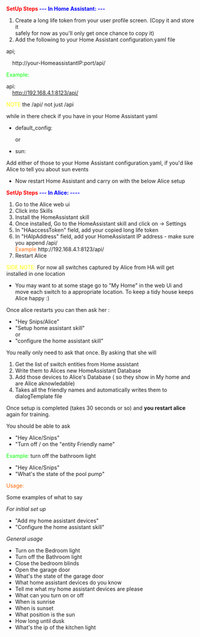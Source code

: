 <span style="color: #ff0000;"><strong>SetUp Steps </span><span style="color: #0000ff;">--- In Home Assistant: ---</strong></span>
<ol>
<li>Create a long life token from your user profile screen. (Copy it and store it <br />safely for now as you'll only get once chance to copy it)</li>
<li>Add the following to your Home Assistant configuration.yaml file</li>
</ol>
api;

&nbsp;&nbsp;&nbsp; http://your-HomeassistantIP:port/api/

<span style="color: #00ff00;">Example:</span><br />

api:<br>&nbsp;&nbsp;&nbsp; http://192.168.4.1:8123/api/<br />

<span style="color: #ffff00;">NOTE</span> the /api/ not just /api<br />

while in there check if you have in your Home Assistant yaml
<ul>
<li>default_config:

or </li>
<li>sun:</li>
</ul>
Add either of those to your Home Assistant configuration.yaml, if you'd like Alice to tell you about sun events

- Now restart Home Assistant and carry on with the below Alice setup

<span style="color: #ff0000;"><strong>SetUp Steps </span><span style="color: #0000ff;">--- In Alice: ----</strong></span>
<ol>
<li>Go to the Alice web ui</li>
<li>Click into Skills</li>
<li>Install the HomeAssistant skill</li>
<li>Once installed, Go to the HomeAssistant skill and click on -&gt; Settings</li>
<li>In "HAaccessToken" field, add your copied long life token</li>
<li>In "HAIpAddress" field, add your HomeAssistant IP address - make sure you append /api/<br /> <span style="color: #ff6600;">Example</span> http://192.168.4.1:8123/api/</li>
<li>Restart Alice</li>
</ol>

<span style="color: #ffff00;">SIDE NOTE:</span>
For now all switches captured by Alice from HA will get installed in one location
- You may want to at some stage go to "My Home" in the web Ui 
and move each switch to a appropriate location. To keep a tidy house keeps Alice happy :)

Once alice restarts you can then ask her :
<ul>
<li>"Hey Snips/Alice"</li>
<li>"Setup home assistant skill" </li>
or
<li>"configure the home assistant skill"</li>
</ul>
You really only need to ask that once. By asking that she will

<ol>
<li>Get the list of switch entities from Home assistant</li>
<li>Write them to Alices new HomeAssistant Database</li>
<li>Add those devices to Alice's Database ( so they show in My home and are Alice aknowledable)</li>
<li>Takes all the friendly names and automatically writes them to dialogTemplate file</li>
</ol>
Once setup is completed (takes 30 seconds or so) and <strong>you restart alice</strong> again for training.

You should be able to ask <br />

- "Hey Alice/Snips"
- "Turn off / on the "entity Friendly name"

<span style="color: #00ff00;">Example:</span> turn off the bathroom light

- "Hey Alice/Snips"
- "What's the state of the pool pump"

<span style="color: #ff6600;">Usage:</span>

Some examples of what to say

<em>For initial set up</em>
- "Add my home assistant devices"
- "Configure the home assistant skill"

<em>General usage</em>
<ul>
<li>Turn on the Bedroom light</li>
<li>Turn off the Bathroom light</li>
<li>Close the bedroom blinds</li>
<li>Open the garage door</li>
<li>What's the state of the garage door</li>
<li>What home assistant devices do you know</li>
<li>Tell me what my home assistant devices are please</li>
<li>What can you turn on or off</li>
<li>When is sunrise</li>
<li>When is sunset</li>
<li>What position is the sun</li>
<li>How long until dusk</li>
<li>What's the ip of the kitchen light</li>
</ul>
